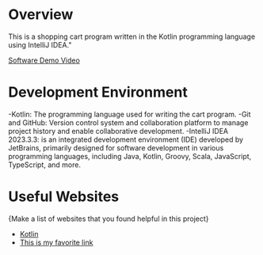 # Overview

This is a shopping cart program written in the Kotlin programming language using IntelliJ IDEA."


[Software Demo Video](https://www.youtube.com/watch?v=6IcAHt2TtCA)

# Development Environment

-Kotlin: The programming language used for writing the cart  program.
-Git and GitHub: Version control system and collaboration platform to manage project history and enable collaborative development.
-IntelliJ IDEA 2023.3.3: is an integrated development environment (IDE) developed by JetBrains, primarily designed for software development in various programming languages, including Java, Kotlin, Groovy, Scala, JavaScript, TypeScript, and more.

# Useful Websites

{Make a list of websites that you found helpful in this project}
* [Kotlin](https://kotlinlang.org/docs/getting-started.html)
* [This is my favorite link](https://www.w3schools.com/kotlin/index.php)
